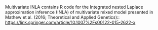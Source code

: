 Multivariate INLA contains R code for the Integrated nested Laplace approximation inference (INLA) of multivariate mixed model  presented in Mathew et al. (2016; Theoretical and Applied Genetics):: https://link.springer.com/article/10.1007%2Fs00122-015-2622-x
